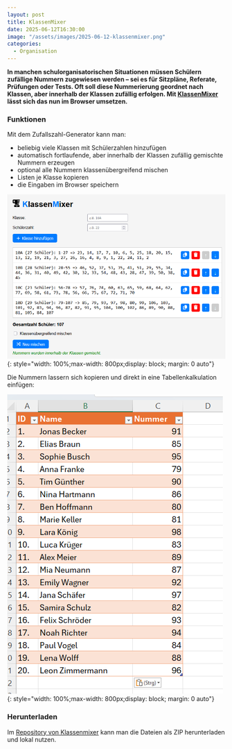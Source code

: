 ```yaml
---
layout: post
title: KlassenMixer
date: 2025-06-12T16:30:00
image: "/assets/images/2025-06-12-klassenmixer.png"
categories:
  - Organisation
---
```

**In manchen schulorganisatorischen Situationen müssen Schülern zufällige Nummern zugewiesen werden – sei es für Sitzpläne, Referate, Prüfungen oder Tests. Oft soll diese Nummerierung geordnet nach Klassen, aber innerhalb der Klassen zufällig erfolgen. Mit [KlassenMixer](https://oer.fdagner.de/klassenmixer/) lässt sich das nun im Browser umsetzen.**

### Funktionen

Mit dem Zufallszahl-Generator kann man:
- beliebig viele Klassen mit Schülerzahlen hinzufügen
- automatisch fortlaufende, aber innerhalb der Klassen zufällig gemischte Nummern erzeugen
- optional alle Nummern klassenübergreifend mischen
- Listen je Klasse kopieren
- die Eingaben im Browser speichern

[![Screenshot KlassenMixer](/assets/images/2025-06-12-klassenmixer.png)](https://oer.fdagner.de/klassenmixer/){: style="width: 100%;max-width: 800px;display: block; margin: 0 auto"}

Die Nummern lassern sich kopieren und direkt in eine Tabellenkalkulation einfügen:

[![Screenshot KlassenMixer](/assets/images/2025-06-12-klassenmixer-2.png)](/assets/images/2025-06-12-klassenmixer-2.png){: style="width: 100%;max-width: 800px;display: block; margin: 0 auto"}

### Herunterladen 
Im <a href="https://github.com/fdagner/klassenmixer">Repository von Klassenmixer</a> kann man die Dateien als ZIP herunterladen und lokal nutzen.



